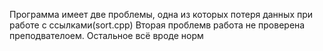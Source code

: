 Программа имеет две проблемы, одна из которых потеря данных при работе с ссылками(sort.cpp)
Вторая проблемв работа не проверена преподвателоем. Остальное всё вроде норм
